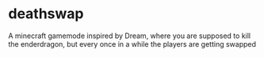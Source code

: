 # deathswap

A minecraft gamemode inspired by Dream, where you are supposed to kill the enderdragon, but every once in a while the players are getting swapped
